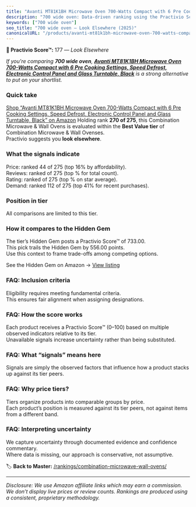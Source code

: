 ```yaml
---
title: "Avanti MT81K1BH Microwave Oven 700-Watts Compact with 6 Pre Cooking Settings, Speed Defrost, Electronic Control Panel and Glass Turntable, Black"
description: "700 wide oven: Data-driven ranking using the Practivio Score™. Positioned by quality, value, demand, findability, momentum."
keywords: ["700 wide oven"]
seo_title: "700 wide oven — Look Elsewhere (2025)"
canonicalURL: "/products/avanti-mt81k1bh-microwave-oven-700-watts-compact-with-6-pre-cooking-settings-speed-defrost-electronic-control-panel-and-glass-turntable-black-B0BGJN3PS4/"
---
```


**🚫 Practivio Score™:** 177 — _Look Elsewhere_


*If you're comparing **700 wide oven**, **[Avanti MT81K1BH Microwave Oven 700-Watts Compact with 6 Pre Cooking Settings, Speed Defrost, Electronic Control Panel and Glass Turntable, Black](https://www.amazon.com/dp/B0BGJN3PS4?tag=practivio-20)** is a strong alternative to put on your shortlist.*
### Quick take
[Shop “Avanti MT81K1BH Microwave Oven 700-Watts Compact with 6 Pre Cooking Settings, Speed Defrost, Electronic Control Panel and Glass Turntable, Black” on Amazon](https://www.amazon.com/dp/B0BGJN3PS4?tag=practivio-20)
Holding rank **270 of 275**, this Combination Microwave & Wall Ovens is evaluated within the **Best Value tier** of Combination Microwave & Wall Ovenses.  
Practivio suggests you **look elsewhere**.

### What the signals indicate
Price: ranked 44 of 275 (top 16% by affordability).  
Reviews: ranked  of 275 (top % for total count).  
Rating: ranked  of 275 (top % on star average).  
Demand: ranked 112 of 275 (top 41% for recent purchases).

### Position in tier
All comparisons are limited to this tier.

### How it compares to the Hidden Gem
The tier’s Hidden Gem posts a Practivio Score™ of 733.00.  
This pick trails the Hidden Gem by 556.00 points.  
Use this context to frame trade-offs among competing options.  

See the Hidden Gem on Amazon → [View listing](https://www.amazon.com/dp/B0DY11H2PJ?tag=practivio-20)

### FAQ: Inclusion criteria
Eligibility requires meeting fundamental criteria.  
This ensures fair alignment when assigning designations.

### FAQ: How the score works
Each product receives a Practivio Score™ (0–100) based on multiple observed indicators relative to its tier.  
Unavailable signals increase uncertainty rather than being substituted.

### FAQ: What “signals” means here
Signals are simply the observed factors that influence how a product stacks up against its tier peers.

### FAQ: Why price tiers?
Tiers organize products into comparable groups by price.  
Each product’s position is measured against its tier peers, not against items from a different band.

### FAQ: Interpreting uncertainty
We capture uncertainty through documented evidence and confidence commentary.  
Where data is missing, our approach is conservative, not assumptive.


🏷️ **Back to Master:** [/rankings/combination-microwave-wall-ovens/](/rankings/combination-microwave-wall-ovens/)

---
_Disclosure: We use Amazon affiliate links which may earn a commission. We don’t display live prices or review counts. Rankings are produced using a consistent, proprietary methodology._
